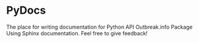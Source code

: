 # PyDocs
The place for writing documentation for Python API Outbreak.info Package
Using Sphinx documentation.
Feel free to give feedback!
